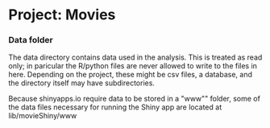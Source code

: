 # Project: Movies
### Data folder

The data directory contains data used in the analysis. This is treated as read only; in paricular the R/python files are never allowed to write to the files in here. Depending on the project, these might be csv files, a database, and the directory itself may have subdirectories.

Because shinyapps.io require data to be stored in a "www"" folder, some of the data files necessary for running the Shiny app are located at lib/movieShiny/www